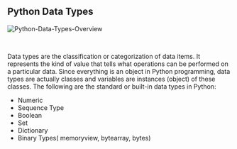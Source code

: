 ## Python Data Types

![Python-Data-Types-Overview](https://user-images.githubusercontent.com/85627085/232237814-7cc93e35-2dde-42d3-8f1f-3cc3d17824f0.png)

<br>

Data types are the classification or categorization of data items. It represents the kind of value that tells what operations can be performed on a particular data. Since everything is an object in Python programming, data types are actually classes and variables are instances (object) of these classes. The following are the standard or built-in data types in Python:

- Numeric
- Sequence Type
- Boolean
- Set
- Dictionary
- Binary Types( memoryview, bytearray, bytes)

